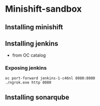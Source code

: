 # Minishift-sandbox

## Installing minishift


## Installing jenkins
 - from OC catalog
  
### Exposing jenkins 
  `oc port-forward jenkins-1-c46nl 8080:8080`  
  `./ngrok.exe http 8080`
    

## Installing sonarqube


